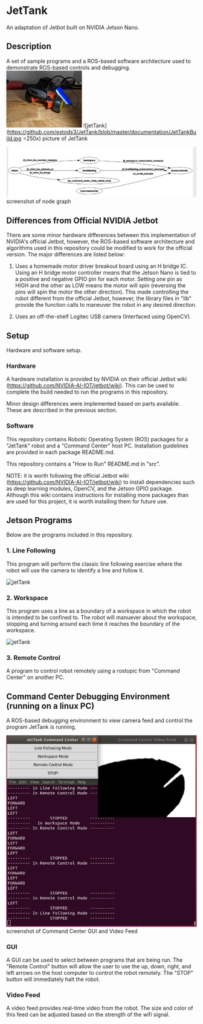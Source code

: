 # JetTank
An adaptation of Jetbot built on NVIDIA Jetson Nano.

## Description
A set of sample programs and a ROS-based software architecture used to demonstrate ROS-based controls and debugging.
<img src="https://github.com/estods3/JetTank/blob/master/documentation/JetTankBuild.jpg" alt="drawing" width="200"/>
![jetTank](https://github.com/estods3/JetTank/blob/master/documentation/JetTankBuild.jpg =250x)
picture of JetTank

![jetTank](https://github.com/estods3/JetTank/blob/master/documentation/nodegraph.png)
screenshot of node  graph

## Differences from Official NVIDIA Jetbot
There are some minor hardware differences between this implementation of NVIDIA's official Jetbot, however, the ROS-based software architecture and algorithms used in this repository could be modified to work for the official version. The major differences are listed below:

1. Uses a homemade motor driver breakout board using an H bridge IC.
Using an H bridge motor controller means that the Jetson Nano is tied to a positive and negative GPIO pin for each motor. Setting one pin as HIGH and the other as LOW means the motor will spin (reversing the pins will spin the motor the other direction). This made controlling the robot different from the official Jetbot, however, the library files in "lib" provide the function calls to maneuver the robot in any desired direction.

2. Uses an off-the-shelf Logitec USB camera (Interfaced using OpenCV).

## Setup
Hardware and software setup.

### Hardware
A hardware installation is provided by NVIDIA on their official Jetbot wiki (https://github.com/NVIDIA-AI-IOT/jetbot/wiki).
This can be used to complete the build needed to run the programs in this repository.

Minor design differences were implemented based on parts available. These are described in the previous section.

### Software
This repository contains Robotic Operating System (ROS) packages for a "JetTank" robot and a "Command Center" host PC.
Installation guidelines are provided in each package README.md.

This repository contains a "How to Run" README.md in "src".

NOTE: it is worth following the official Jetbot wiki (https://github.com/NVIDIA-AI-IOT/jetbot/wiki) to install dependencies such as deep learning modules, OpenCV, and the Jetson GPIO package. Although this wiki contains instructions for installing more packages than are used for this project, it is worth installing them for future use.

## Jetson Programs
Below are the programs included in this repository.

### 1. Line Following

This program will perform the classic line following exercise where the robot will use the camera to identify a line and follow it.

![jetTank](https://github.com/estods3/JetTank/blob/master/documentation/linefollowing.gif)

### 2. Workspace

This program uses a line as a boundary of a workspace in which the robot is intended to be confined to. The robot will manuever about the workspace, stopping and turning around each time it reaches the boundary of the workspace.

![jetTank](https://github.com/estods3/JetTank/blob/master/documentation/workspace.gif)

### 3. Remote Control

A program to control robot remotely using a rostopic from "Command Center" on another PC.

## Command Center Debugging Environment (running on a linux PC)
A ROS-based debugging environment to view camera feed and control the program JetTank is running.

![jetTank](https://github.com/estods3/JetTank/blob/master/documentation/commandcenter.png)
screenshot of Command Center GUI and Video Feed

### GUI
A GUI can be used to select between programs that are being run. The "Remote Control" button will allow the user to use the up, down, right, and left arrows on the host computer to control the robot remotely. The "STOP" button will immediately halt the robot.

### Video Feed
A video feed provides real-time video from the robot. The size and color of this feed can be adjusted based on the strength of the wifi signal.
